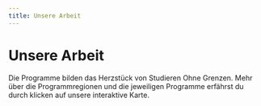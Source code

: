 ```yaml
---
title: Unsere Arbeit
---
```


# Unsere Arbeit
Die Programme bilden das Herzstück von Studieren Ohne Grenzen. Mehr über die Programmregionen und die jeweiligen Programme erfährst du durch klicken auf unsere interaktive Karte.

<sog-map map-type="world" places-config="our_work/map_world"></sog-map>

